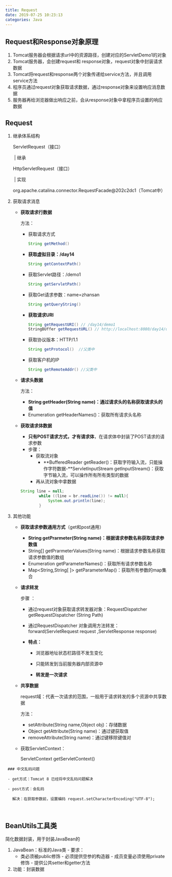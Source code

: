 ```yaml
---
title: Request
date: 2019-07-25 10:23:13
categories: Java
---
```


## Request和Response对象原理

1. Tomcat服务器会根据请求url中的资源路径，创建对应的ServletDemo1的对象
2. Tomcat服务器，会创建request和 response对象，request对象中封装请求数据
3. Tomcat将request和response两个对象传递给service方法，并且调用service方法
4. 程序员通过request对象获取请求数据，通过response对象来设置响应消息数据
5. 服务器再给浏览器做出响应之前，会从response对象中拿程序员设置的响应数据

## Request

1. 继承体系结构

   ServletRequest（接口）

   ​         |  继承

   HttpServletRequest（接口）

   ​          | 实现

   org.apache.catalina.connector.RequestFacade@202c2dc1（Tomcat中）

2. 获取请求消息

   - **获取请求行数据**

     方法：

     - 获取请求方式

       ```java
       String getMethod()
       ```

     - **获取虚拟目录：/day14**

       ```java
       String getContextPath()
       ```

     - 获取Servlet路径：/demo1

       ```java
       String getServletPath()
       ```

     - 获取Get请求参数：name=zhansan

       ```java
       String getQueryString()
       ```

     - **获取请求URI**

       ```java
       String getRequestURI() // /day14/demo1
       StringBUffer getRequestURL() // http://localhost:8080/day14/demo1
       ```

     - 获取协议版本：HTTP/1.1

       ```java
       String getProtocol()  //父类中
       ```

     - 获取客户机的IP

       ```java
       String getRemoteAddr() //父类中
       ```

   - **请求头数据**

     方法：

     - **String getHeader(String name)：通过请求头的名称获取请求头的值**
     - Enumeration<String> getHeaderNames()：获取所有请求头名称

    - **获取请求体数据**
   
        - **只有POST请求方式，才有请求体**，在请求体中封装了POST请求的请求参数
        - 步骤：
          - 获取流对象
            - **BufferedReader getReader()：获取字符输入流，只能操作字符数据-**ServletInputStream getInputStream()：获取字节输入流，可以操作所有所有类型的数据
          - 再从流对象中拿数据
        
        ```java
        String line = null;
                while ((line = br.readLine()) != null){
                    System.out.println(line);
                }
        ```
   
3. 其他功能
   
   - **获取请求参数通用方式**（get和post通用）
     
     - **String getPrarmeter(String name)：根据请求参数名称获取请求参数值**
     - String[] getPrarmeterValues(String name)：根据请求参数名称获取请求参数值的数组
     - Enumeration<String> getParameterNames()：获取所有请求参数名称
     - Map<String,String[ ]> getParameterMap()：获取所有参数的map集合
     
   - **请求转发**
   
     步骤 ：
   
     - 通过request对象获取请求转发器对象：RequestDispatcher getRequestDispatcher (String Path)
     
     - 通过RequestDispatcher 对象调用方法转发：forward(ServletRequest request ,ServletResponse response)
     
     - **特点：**
     
       - 浏览器地址状态栏路径不发生变化
     
       - 只能转发到当前服务器内部资源中
     
       - **转发是一次请求**
     
    - **共享数据**
   
      request域：代表一次请求的范围，一般用于请求转发的多个资源中共享数据
   
      方法：
   
      - setAttribute(String name,Object obj)：存储数据
      - Object getAttribute(String name)：通过键获取值
      - removeAttribute(String name)：通过键移除键值对
   - 获取ServletContext：
   
     ServletContext getServletContext()

```
 ### 中文乱码问题
     
 - get方式：Tomcat 8 已经将中文乱码问题解决
     
 - post方式：会乱码
     
   解决：在获取参数前，设置编码 request.setCharacterEncoding("UTF-8");
```

​    


   ## BeanUtils工具类

   简化数据封装，用于封装JavaBean的

   1. JavaBean：标准的Java类
   	- 要求：	
       - 类必须被public修饰
            	  - 必须提供空参的构造器
                   - 成员变量必须使用private修饰
                   - 提供公共setter和getter方法
   2. 功能：封装数据

   




